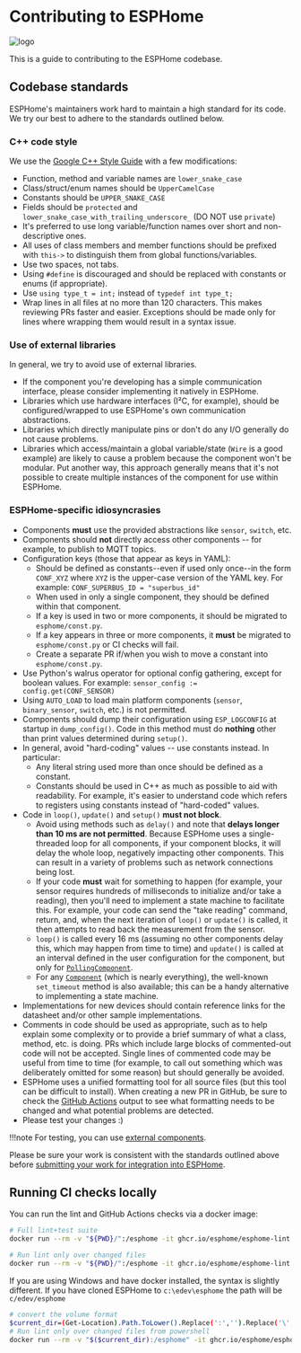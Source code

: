 # Contributing to ESPHome

![logo](/images/logo-text.svg)

This is a guide to contributing to the ESPHome codebase.

## Codebase standards

ESPHome's maintainers work hard to maintain a high standard for its code. We try our best to adhere to the standards
outlined below.

### C++ code style

We use the [Google C++ Style Guide](https://google.github.io/styleguide/cppguide.html) with a few modifications:

- Function, method and variable names are `lower_snake_case`
- Class/struct/enum names should be `UpperCamelCase`
- Constants should be `UPPER_SNAKE_CASE`
- Fields should be `protected` and `lower_snake_case_with_trailing_underscore_` (DO NOT use `private`)
- It's preferred to use long variable/function names over short and non-descriptive ones.
- All uses of class members and member functions should be prefixed with `this->` to distinguish them from global
  functions/variables.
- Use two spaces, not tabs.
- Using `#define` is discouraged and should be replaced with constants or enums (if appropriate).
- Use `using type_t = int;` instead of `typedef int type_t;`
- Wrap lines in all files at no more than 120 characters. This makes reviewing PRs faster and easier. Exceptions
  should be made only for lines where wrapping them would result in a syntax issue.

### Use of external libraries

In general, we try to avoid use of external libraries.

- If the component you're developing has a simple communication interface, please consider implementing it natively in
  ESPHome.
- Libraries which use hardware interfaces (I²C, for example), should be configured/wrapped to use ESPHome's own
  communication abstractions.
- Libraries which directly manipulate pins or don't do any I/O generally do not cause problems.
- Libraries which access/maintain a global variable/state (`Wire` is a good example) are likely to cause a problem
  because the component won't be modular. Put another way, this approach generally means that it's not possible to
  create multiple instances of the component for use within ESPHome.

### ESPHome-specific idiosyncrasies

- Components **must** use the provided abstractions like `sensor`, `switch`, etc.
- Components should **not** directly access other components -- for example, to publish to MQTT topics.
- Configuration keys (those that appear as keys in YAML):
    - Should be defined as constants--even if used only once--in the form `CONF_XYZ` where `XYZ` is the upper-case
      version of the YAML key. For example: `CONF_SUPERBUS_ID = "superbus_id"`
    - When used in only a single component, they should be defined within that component.
    - If a key is used in two or more components, it should be migrated to `esphome/const.py`.
    - If a key appears in three or more components, it **must** be migrated to `esphome/const.py` or CI checks will fail.
    - Create a separate PR if/when you wish to move a constant into  `esphome/const.py`.
- Use Python's walrus operator for optional config gathering, except for boolean values. For example:
  `sensor_config := config.get(CONF_SENSOR)`
- Using `AUTO_LOAD` to load main platform components (`sensor`, `binary_sensor`, `switch`, etc.) is not permitted.
- Components should dump their configuration using `ESP_LOGCONFIG` at startup in `dump_config()`. Code in this
  method must do **nothing** other than print values determined during `setup()`.
- In general, avoid "hard-coding" values -- use constants instead. In particular:
    - Any literal string used more than once should be defined as a constant.
    - Constants should be used in C++ as much as possible to aid with readability. For example, it's easier to
      understand code which refers to registers using constants instead of "hard-coded" values.
- Code in `loop()`, `update()` and `setup()` **must not block**.
    - Avoid using methods such as `delay()` and note that **delays longer than 10 ms are not permitted**. Because
      ESPHome uses a single-threaded loop for all components, if your component blocks, it will delay the whole loop,
      negatively impacting other components. This can result in a variety of problems such as network connections being
      lost.
    - If your code **must** wait for something to happen (for example, your sensor requires hundreds of milliseconds to
      initialize and/or take a reading), then you'll need to implement a state machine to facilitate this. For example,
      your code can send the "take reading" command, return, and, when the next iteration of `loop()` or `update()` is
      called, it then attempts to read back the measurement from the sensor.
    - `loop()` is called every 16 ms (assuming no other components delay this, which may happen from time to time) and
      `update()` is called at an interval defined in the user configuration for the component, but only for
      [`PollingComponent`](https://esphome.io/api/classesphome_1_1_polling_component).
    - For any [`Component`](https://esphome.io/api/classesphome_1_1_component) (which is nearly everything), the
      well-known `set_timeout` method is also available; this can be a handy alternative to implementing a state
      machine.
- Implementations for new devices should contain reference links for the datasheet and/or other sample
  implementations.
- Comments in code should be used as appropriate, such as to help explain some complexity or to provide a brief
  summary of what a class, method, etc. is doing. PRs which include large blocks of commented-out code will not be
  accepted. Single lines of commented code may be useful from time to time (for example, to call out something
  which was deliberately omitted for some reason) but should generally be avoided.
- ESPHome uses a unified formatting tool for all source files (but this tool can be difficult to install).
  When creating a new PR in GitHub, be sure to check the [GitHub Actions](submitting-your-work.md#automated-checks)
  output to see what formatting needs to be changed and what potential problems are detected.
- Please test your changes :)

!!!note
    For testing, you can use [external components](https://esphome.io/components/external_components).

Please be sure your work is consistent with the standards outlined above before
[submitting your work for integration into ESPHome](submitting-your-work.md).

## Running CI checks locally

You can run the lint and GitHub Actions checks via a docker image:

```bash
# Full lint+test suite
docker run --rm -v "${PWD}/":/esphome -it ghcr.io/esphome/esphome-lint script/fulltest

# Run lint only over changed files
docker run --rm -v "${PWD}/":/esphome -it ghcr.io/esphome/esphome-lint script/quicklint
```

If you are using Windows and have docker installed, the syntax is slightly different.
If you have cloned ESPHome to `c:\edev\esphome` the path will be `c/edev/esphome`

```bash
# convert the volume format
$current_dir=(Get-Location).Path.ToLower().Replace(':','').Replace('\','/')
# Run lint only over changed files from powershell
docker run --rm -v "$($current_dir):/esphome" -it ghcr.io/esphome/esphome-lint script/quicklint
```
